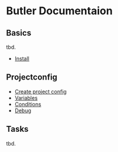 # Butler Documentaion

## Basics

tbd.
- [Install](basics/install.md)
<!-- - Getting started -->
<!-- - CLI commands -->


## Projectconfig

<!-- - Usage of project configs -->
- [Create project config](project-config/create-config.md)
- [Variables](project-config/variables.md)
- [Conditions](project-config/conditions.md)
- [Debug](project-config/debug.md)

## Tasks

tbd.

